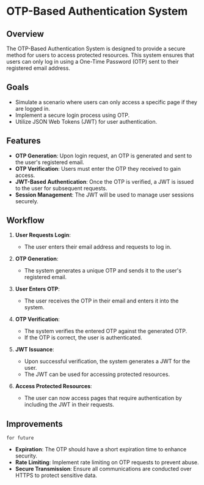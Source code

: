 # OTP-Based Authentication System

## Overview
The OTP-Based Authentication System is designed to provide a secure method for users to access protected resources. This system ensures that users can only log in using a One-Time Password (OTP) sent to their registered email address. 

## Goals
- Simulate a scenario where users can only access a specific page if they are logged in.
- Implement a secure login process using OTP.
- Utilize JSON Web Tokens (JWT) for user authentication.

## Features
- **OTP Generation**: Upon login request, an OTP is generated and sent to the user's registered email.
- **OTP Verification**: Users must enter the OTP they received to gain access.
- **JWT-Based Authentication**: Once the OTP is verified, a JWT is issued to the user for subsequent requests.
- **Session Management**: The JWT will be used to manage user sessions securely.

## Workflow
1. **User  Requests Login**:
   - The user enters their email address and requests to log in.
   
2. **OTP Generation**:
   - The system generates a unique OTP and sends it to the user's registered email.
   
3. **User  Enters OTP**:
   - The user receives the OTP in their email and enters it into the system.
   
4. **OTP Verification**:
   - The system verifies the entered OTP against the generated OTP.
   - If the OTP is correct, the user is authenticated.
   
5. **JWT Issuance**:
   - Upon successful verification, the system generates a JWT for the user.
   - The JWT can be used for accessing protected resources.

6. **Access Protected Resources**:
   - The user can now access pages that require authentication by including the JWT in their requests.

## Improvements
```
for future
```
- **Expiration**: The OTP should have a short expiration time to enhance security.
- **Rate Limiting**: Implement rate limiting on OTP requests to prevent abuse.
- **Secure Transmission**: Ensure all communications are conducted over HTTPS to protect sensitive data.

<!-- now my plan is to implement authentication.
first i'll get an email from user through a form.
and i will generate a random otp using my utility function.
now I'll register the user with the given email and hashed version of generated otp.
and at the same time I'll send the otp to user's email as string
after that the user will enter the otp and press log-in
now I'll validate it.
 -->
